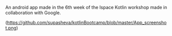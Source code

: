 An android app made in the 6th week of the Ispace Kotlin workshop made in collaboration with Google.




(https://github.com/supasheva/kotlinBootcamp/blob/master/App_screenshot.png)
